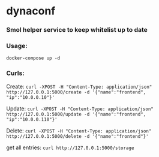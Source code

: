 # dynaconf
### Smol helper service to keep whitelist up to date
### Usage:
```docker-compose up -d```
### Curls:
Create: 
```curl -XPOST -H "Content-Type: application/json" http://127.0.0.1:5000/create -d '{"name":"frontend", "ip":"10.0.0.10"}'```

Update: 
```curl -XPOST -H "Content-Type: application/json" http://127.0.0.1:5000/update -d '{"name":"frontend", "ip":"10.0.0.110"}'```

Delete: 
```curl -XPOST -H "Content-Type: application/json" http://127.0.0.1:5000/delete -d '{"name":"frontend"}'```

get all entries: 
```curl http://127.0.0.1:5000/storage```
